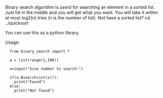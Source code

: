 Binary search algorithm is userd for searching an element in a sorted list. Just hit in the middle and you will get what you want. You will take it within at most log2(n) tries (n is the number of list). Not have a sorted list? cd ../quicksort




You can use this as a python library.

Usage:
```
  from binary_search import *
  
  a = list(range(1,100))

  x=input("Give number to search:")

  if(a.Bsearch(int(x))):
  	print("Found")
  else:
  	print("Not found")
```


